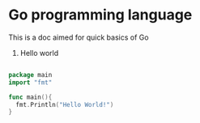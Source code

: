 # Go programming language
This is a doc aimed for quick basics of Go

1. Hello world
```go

package main
import "fmt"

func main(){
  fmt.Println("Hello World!")
}
```
